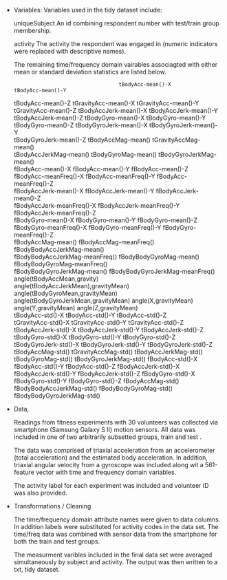   - Variables: 
    Variables used in the tidy dataset include:

     uniqueSubject   An id combining respondent number with test/train group membership.                      

     activity        The activity the respondent was engaged in (numeric indicators were
                     replaced with descriptive names).

     The remaining time/frequency domain vairables associagted with either mean or standard 
     deviation statistics are listed below.

                                          tBodyAcc-mean()-X                      tBodyAcc-mean()-Y                    
      tBodyAcc-mean()-Z                 tGravityAcc-mean()-X                   tGravityAcc-mean()-Y                 
   tGravityAcc-mean()-Z                   tBodyAccJerk-mean()-X                  tBodyAccJerk-mean()-Y                
  tBodyAccJerk-mean()-Z                  tBodyGyro-mean()-X                     tBodyGyro-mean()-Y                   
  tBodyGyro-mean()-Z                     tBodyGyroJerk-mean()-X                 tBodyGyroJerk-mean()-Y               
  tBodyGyroJerk-mean()-Z                 tBodyAccMag-mean()                     tGravityAccMag-mean()                
  tBodyAccJerkMag-mean()                 tBodyGyroMag-mean()                    tBodyGyroJerkMag-mean()              
  fBodyAcc-mean()-X                      fBodyAcc-mean()-Y                      fBodyAcc-mean()-Z                    
  fBodyAcc-meanFreq()-X                  fBodyAcc-meanFreq()-Y                  fBodyAcc-meanFreq()-Z                
  fBodyAccJerk-mean()-X                  fBodyAccJerk-mean()-Y                  fBodyAccJerk-mean()-Z                
  fBodyAccJerk-meanFreq()-X              fBodyAccJerk-meanFreq()-Y              fBodyAccJerk-meanFreq()-Z            
  fBodyGyro-mean()-X                     fBodyGyro-mean()-Y                     fBodyGyro-mean()-Z                   
  fBodyGyro-meanFreq()-X                 fBodyGyro-meanFreq()-Y                 fBodyGyro-meanFreq()-Z               
  fBodyAccMag-mean()                     fBodyAccMag-meanFreq()                 fBodyBodyAccJerkMag-mean()           
  fBodyBodyAccJerkMag-meanFreq()         fBodyBodyGyroMag-mean()                fBodyBodyGyroMag-meanFreq()          
  fBodyBodyGyroJerkMag-mean()            fBodyBodyGyroJerkMag-meanFreq()        angle(tBodyAccMean,gravity)          
  angle(tBodyAccJerkMean),gravityMean)   angle(tBodyGyroMean,gravityMean)       angle(tBodyGyroJerkMean,gravityMean) 
  angle(X,gravityMean)                   angle(Y,gravityMean)                   angle(Z,gravityMean)                 
  tBodyAcc-std()-X                       tBodyAcc-std()-Y                       tBodyAcc-std()-Z                     
  tGravityAcc-std()-X                    tGravityAcc-std()-Y                    tGravityAcc-std()-Z                  
  tBodyAccJerk-std()-X                   tBodyAccJerk-std()-Y                   tBodyAccJerk-std()-Z                 
  tBodyGyro-std()-X                      tBodyGyro-std()-Y                      tBodyGyro-std()-Z                    
  tBodyGyroJerk-std()-X                  tBodyGyroJerk-std()-Y                  tBodyGyroJerk-std()-Z                
  tBodyAccMag-std()                      tGravityAccMag-std()                   tBodyAccJerkMag-std()                
  tBodyGyroMag-std()                     tBodyGyroJerkMag-std()                 fBodyAcc-std()-X                     
  fBodyAcc-std()-Y                       fBodyAcc-std()-Z                       fBodyAccJerk-std()-X                 
  fBodyAccJerk-std()-Y                   fBodyAccJerk-std()-Z                   fBodyGyro-std()-X                    
  fBodyGyro-std()-Y                      fBodyGyro-std()-Z                      fBodyAccMag-std()                    
  fBodyBodyAccJerkMag-std()              fBodyBodyGyroMag-std()                 fBodyBodyGyroJerkMag-std()           


  - Data, 
    
    Readings from fitness experiments with 30 volunteers was collected via smartphone (Samsung Galaxy S II)
    motion sensors.  All data was included in one of two arbitrarily subsetted groups,  train  and  test .

    The data was comprised of triaxial acceleration from an accelerometer (total acceleration) and the 
    estimated body acceleration. In addition, triaxial angular velocity from a gyroscope was included 
    along wit a 561-feature vector with time and frequency domain variables. 

    The activity label for  each experiment was included and volunteer ID was also provided. 

  - Transformations / Cleaning 
    
    The time/frequency domain attribute names were given to data columns. In addition labels were 
    substituted for activity codes in the data set. The time/freq data was combined with sensor 
    data from the smartphone for both the  train  and  test  groups. 
    
    The measurment varibles included in the final data set were averaged simultaneously by
    subject and activity. The output was then written to a txt, tidy dataset.





